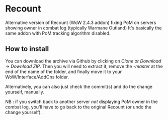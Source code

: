 # Recount
Alternative version of Recount (WoW 2.4.3 addon) fixing PoM on servers showing owner in combat log (typically Warmane Outland)
It's basically the same addon with PoM tracking algorithm disabled. 

## How to install
You can download the archive via Github by clicking on *Clone or Download* -> *Download ZIP*. Then you will need to extract it, remove the *-master* at the end of the name of the folder, and finally move it to your WoW/Interface/AddOns folder. 

Alternatively, you can also just check the commit(s) and do the change yourself, manually. 

NB : if you switch back to another server *not* displaying PoM owner in the combat log, you'll have to go back to the original Recount (or undo the change yourself). 
